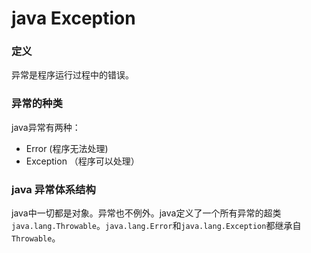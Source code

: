 # java Exception

### 定义

异常是程序运行过程中的错误。

### 异常的种类

java异常有两种：

- Error (程序无法处理)
- Exception （程序可以处理）

### java 异常体系结构

java中一切都是对象。异常也不例外。java定义了一个所有异常的超类```java.lang.Throwable```。```java.lang.Error```和```java.lang.Exception```都继承自```Throwable```。

